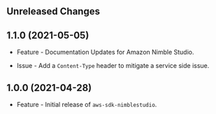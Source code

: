 Unreleased Changes
------------------

1.1.0 (2021-05-05)
------------------

* Feature - Documentation Updates for Amazon Nimble Studio.

* Issue - Add a `Content-Type` header to mitigate a service side issue.

1.0.0 (2021-04-28)
------------------

* Feature - Initial release of `aws-sdk-nimblestudio`.
